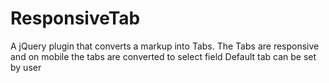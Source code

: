 # ResponsiveTab
A jQuery plugin that converts a markup into Tabs.
The Tabs are responsive and on mobile the tabs are converted to select field
Default tab can be set by user
